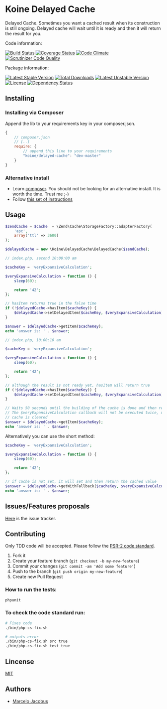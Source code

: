 # Koine Delayed Cache

Delayed Cache. Sometimes you want a cached result when its construction is
still ongoing. Delayed cache will wait until it is ready and then it will return
the result for you.

Code information:

[![Build Status](https://travis-ci.org/koinephp/DelayedCache.png?branch=master)](https://travis-ci.org/koinephp/DelayedCache)
[![Coverage Status](https://coveralls.io/repos/koinephp/DelayedCache/badge.png)](https://coveralls.io/r/koinephp/DelayedCache)
[![Code Climate](https://codeclimate.com/github/koinephp/DelayedCache.png)](https://codeclimate.com/github/koinephp/DelayedCache)
[![Scrutinizer Code Quality](https://scrutinizer-ci.com/g/koinephp/DelayedCache/badges/quality-score.png?b=master)](https://scrutinizer-ci.com/g/koinephp/DelayedCache/?branch=master)

Package information:

[![Latest Stable Version](https://poser.pugx.org/koine/delayed-cache/v/stable.svg)](https://packagist.org/packages/koine/delayed-cache)
[![Total Downloads](https://poser.pugx.org/koine/delayed-cache/downloads.svg)](https://packagist.org/packages/koine/delayed-cache)
[![Latest Unstable Version](https://poser.pugx.org/koine/delayed-cache/v/unstable.svg)](https://packagist.org/packages/koine/delayed-cache)
[![License](https://poser.pugx.org/koine/delayed-cache/license.svg)](https://packagist.org/packages/koine/delayed-cache)
[![Dependency Status](https://gemnasium.com/koinephp/DelayedCache.png)](https://gemnasium.com/koinephp/DelayedCache)


## Installing

### Installing via Composer
Append the lib to your requirements key in your composer.json.

```javascript
{
    // composer.json
    // [..]
    require: {
        // append this line to your requirements
        "koine/delayed-cache": "dev-master"
    }
}
```

### Alternative install
- Learn [composer](https://getcomposer.org). You should not be looking for an alternative install. It is worth the time. Trust me ;-)
- Follow [this set of instructions](#installing-via-composer)

## Usage

```php
$zendCache = $cache  = \Zend\Cache\StorageFactory::adapterFactory(
    'apc',
    array('ttl' => 3600)
);

$delayedCache = new \Koine\DelayedCache\DelayedCache($zendCache);
```

```php
// index.php, second 10:00:00 am

$cacheKey = 'veryExpansiveCalculation';

$veryExpansiveCalculation = function () {
    sleep(60);

    return '42';
};

// hasItem returns true in the false time
if (!$delayedCache->hasItem($cacheKey)) {
    $delayedCache->setDelayedItem($cacheKey, $veryExpansiveCalculation);
}

$answer = $delayedCache->getItem($cacheKey);
echo 'answer is: ' . $answer;
```

```php
// index.php, 10:00:10 am

$cacheKey = 'veryExpansiveCalculation';

$veryExpansiveCalculation = function () {
    sleep(60);

    return '42';
};

// although the result is not ready yet, hasItem will return true
if (!$delayedCache->hasItem($cacheKey)) {
    $delayedCache->setDelayedItem($cacheKey, $veryExpansiveCalculation);
}

// Waits 50 seconds until the building of the cache is done and then returns
// The $veryExpansiveCalculation callback will not be executed twice, unless the
// cache is cleared
$answer = $delayedCache->getItem($cacheKey);
echo 'answer is: ' . $answer;

```

Alternatively you can use the short method:

```php
$cacheKey = 'veryExpansiveCalculation';

$veryExpansiveCalculation = function () {
    sleep(60);

    return '42';
};

// if cache is not set, it will set and then return the cached value
$answer = $delayedCache->getWithFallback($cacheKey, $veryExpansiveCalculation);
echo 'answer is: ' . $answer;
```


## Issues/Features proposals

[Here](https://github.com/koinephp/delayed-cache/issues) is the issue tracker.

## Contributing

Only TDD code will be accepted. Please follow the [PSR-2 code standard](https://github.com/php-fig/fig-standards/blob/master/accepted/PSR-2-coding-style-guide.md).

1. Fork it
2. Create your feature branch (`git checkout -b my-new-feature`)
3. Commit your changes (`git commit -am 'Add some feature'`)
4. Push to the branch (`git push origin my-new-feature`)
5. Create new Pull Request

### How to run the tests:

```bash
phpunit
```

### To check the code standard run:

```bash
# Fixes code
./bin/php-cs-fix.sh

# outputs error
./bin/php-cs-fix.sh src true
./bin/php-cs-fix.sh test true

```

## Lincense
[MIT](MIT-LICENSE)

## Authors

- [Marcelo Jacobus](https://github.com/mjacobus)
